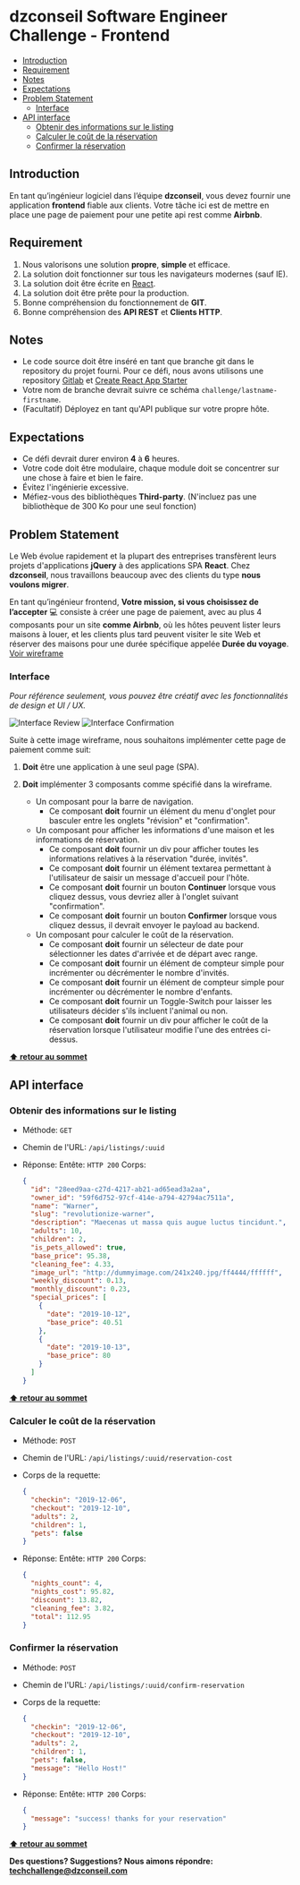 # dzconseil Software Engineer Challenge - Frontend <!-- omit in toc -->

- [Introduction](#introduction)
- [Requirement](#requirement)
- [Notes](#notes)
- [Expectations](#expectations)
- [Problem Statement](#problem-statement)
  - [Interface](#interface)
- [API interface](#api-interface)
  - [Obtenir des informations sur le listing](#obtenir-des-informations-sur-le-listing)
  - [Calculer le coût de la réservation](#calculer-le-co%c3%bbt-de-la-r%c3%a9servation)
  - [Confirmer la réservation](#confirmer-la-r%c3%a9servation)

## Introduction

En tant qu’ingénieur logiciel dans l’équipe **dzconseil**, vous devez fournir une application **frontend** fiable aux clients.
Votre tâche ici est de mettre en place une page de paiement pour une petite api rest comme **Airbnb**.

## Requirement

1. Nous valorisons une solution **propre**, **simple** et efficace.
2. La solution doit fonctionner sur tous les navigateurs modernes (sauf IE).
3. La solution doit être écrite en [React](https://reactjs.org/).
4. La solution doit être prête pour la production.
5. Bonne compréhension du fonctionnement de **GIT**.
6. Bonne compréhension des **API REST** et **Clients HTTP**.

## Notes

- Le code source doit être inséré en tant que branche git dans le repository du projet fourni. Pour ce défi, nous avons utilisons une repository [Gitlab](https://gitlab.com/dzconseil/frontend-challenge) et [Create React App Starter](https://github.com/facebook/create-react-app)
- Votre nom de branche devrait suivre ce schéma `challenge/lastname-firstname`.
- (Facultatif) Déployez en tant qu'API publique sur votre propre hôte.

## Expectations

- Ce défi devrait durer environ **4** à **6** heures.
- Votre code doit être modulaire, chaque module doit se concentrer sur une chose à faire et bien le faire.
- Évitez l'ingénierie excessive.
- Méfiez-vous des bibliothèques **Third-party**. (N'incluez pas une bibliothèque de 300 Ko pour une seul fonction)

## Problem Statement

Le Web évolue rapidement et la plupart des entreprises transfèrent leurs projets d'applications **jQuery** à des applications SPA **React**.
Chez **dzconseil**, nous travaillons beaucoup avec des clients du type **nous voulons migrer**.

En tant qu’ingénieur frontend, **Votre mission, si vous choisissez de l’accepter** 💻 consiste à créer une page de paiement,
avec au plus 4 composants pour un site **comme Airbnb**, où les hôtes peuvent lister leurs maisons à louer,
et les clients plus tard peuvent visiter le site Web et réserver des maisons pour une durée spécifique appelée **Durée du voyage**. [Voir wireframe](#interface)

### Interface

_Pour référence seulement, vous pouvez être créatif avec les fonctionnalités de design et UI / UX._

![Interface Review](../assets/review_tab.png)
![Interface Confirmation](../assets/confirmation_tab.png)

Suite à cette image wireframe, nous souhaitons implémenter cette page de paiement comme suit:

1. **Doit** être une application à une seul page (SPA).
2. **Doit** implémenter 3 composants comme spécifié dans la wireframe.

   - Un composant pour la barre de navigation.
     - Ce composant **doit** fournir un élément du menu d'onglet pour basculer entre les onglets "révision" et "confirmation".
   - Un composant pour afficher les informations d'une maison et les informations de réservation.
     - Ce composant **doit** fournir un div pour afficher toutes les informations relatives à la réservation "durée, invités".
     - Ce composant **doit** fournir un élément textarea permettant à l'utilisateur de saisir un message d'accueil pour l'hôte.
     - Ce composant **doit** fournir un bouton **Continuer** lorsque vous cliquez dessus, vous devriez aller à l'onglet suivant "confirmation".
     - Ce composant **doit** fournir un bouton **Confirmer** lorsque vous cliquez dessus, il devrait envoyer le payload au backend.
   - Un composant pour calculer le coût de la réservation.
     - Ce composant **doit** fournir un sélecteur de date pour sélectionner les dates d'arrivée et de départ avec range.
     - Ce composant **doit** fournir un élément de compteur simple pour incrémenter ou décrémenter le nombre d'invités.
     - Ce composant **doit** fournir un élément de compteur simple pour incrémenter ou décrémenter le nombre d'enfants.
     - Ce composant **doit** fournir un Toggle-Switch pour laisser les utilisateurs décider s'ils incluent l'animal ou non.
     - Ce composant **doit** fournir un div pour afficher le coût de la réservation lorsque l'utilisateur modifie l'une des entrées ci-dessus.

**[⬆ retour au sommet](#introduction)**

## API interface

### Obtenir des informations sur le listing

- Méthode: `GET`
- Chemin de l'URL: `/api/listings/:uuid`
- Réponse:
  Entête: `HTTP 200`
  Corps:

  ```json
  {
    "id": "28eed9aa-c27d-4217-ab21-ad65ead3a2aa",
    "owner_id": "59f6d752-97cf-414e-a794-42794ac7511a",
    "name": "Warner",
    "slug": "revolutionize-warner",
    "description": "Maecenas ut massa quis augue luctus tincidunt.",
    "adults": 10,
    "children": 2,
    "is_pets_allowed": true,
    "base_price": 95.38,
    "cleaning_fee": 4.33,
    "image_url": "http://dummyimage.com/241x240.jpg/ff4444/ffffff",
    "weekly_discount": 0.13,
    "monthly_discount": 0.23,
    "special_prices": [
      {
        "date": "2019-10-12",
        "base_price": 40.51
      },
      {
        "date": "2019-10-13",
        "base_price": 80
      }
    ]
  }
  ```

**[⬆ retour au sommet](#introduction)**

### Calculer le coût de la réservation

- Méthode: `POST`
- Chemin de l'URL: `/api/listings/:uuid/reservation-cost`

- Corps de la requette:

  ```json
  {
    "checkin": "2019-12-06",
    "checkout": "2019-12-10",
    "adults": 2,
    "children": 1,
    "pets": false
  }
  ```

- Réponse:
  Entête: `HTTP 200`
  Corps:

  ```json
  {
    "nights_count": 4,
    "nights_cost": 95.82,
    "discount": 13.82,
    "cleaning_fee": 3.82,
    "total": 112.95
  }
  ```

### Confirmer la réservation

- Méthode: `POST`
- Chemin de l'URL: `/api/listings/:uuid/confirm-reservation`

- Corps de la requette:

  ```json
  {
    "checkin": "2019-12-06",
    "checkout": "2019-12-10",
    "adults": 2,
    "children": 1,
    "pets": false,
    "message": "Hello Host!"
  }
  ```

- Réponse:
  Entête: `HTTP 200`
  Corps:

  ```json
  {
    "message": "success! thanks for your reservation"
  }
  ```

**[⬆ retour au sommet](#introduction)**

**Des questions? Suggestions? Nous aimons répondre: <techchallenge@dzconseil.com>**
